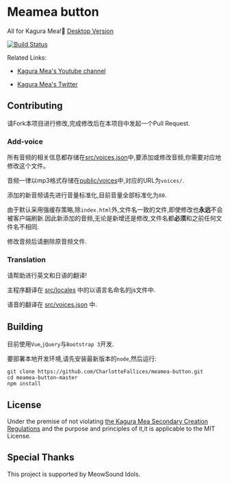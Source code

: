# Meamea button

All for Kagura Mea!🍥 [Desktop Version](https://github.com/daflyinbed/meaButton)

[![Build Status](https://travis-ci.org/zyzsdy/meamea-button.svg?branch=master)](https://travis-ci.org/zyzsdy/meamea-button)

Related Links:

* [Kagura Mea's Youtube channel](https://www.youtube.com/channel/UCWCc8tO-uUl_7SJXIKJACMw)

* [Kagura Mea's Twitter](https://twitter.com/KaguraMea_VoV)

## Contributing

请Fork本项目进行修改,完成修改后在本项目中发起一个Pull Request.

### Add-voice

所有音频的相关信息都存储在[src/voices.json](src/voices.json)中,要添加或修改音频,你需要对应地修改这个文件。

音频一律以mp3格式存储在[public/voices](public/voices)中,对应的URL为`voices/`.

添加的新音频请先进行音量标准化,目前音量全部标准化为`80`.

由于默认采用强缓存策略,除`index.html`外,文件名一致的文件,即使修改也**永远**不会被客户端刷新.因此新添加的音频,无论是新增还是修改,文件名都**必须**和之前任何文件名不相同.

修改音频后请删除原音频文件.

### Translation

请帮助进行英文和日语的翻译!

主程序翻译在 [src/locales](src/locales) 中的以语言名命名的js文件中.

语音的翻译在 [src/voices.json](src/voices.json) 中.

## Building

目前使用`Vue`,`jQuery`与`Bootstrap 3`开发.

要部署本地开发环境,请先安装最新版本的`node`,然后运行:

```shell
git clone https://github.com/CharlotteFallices/meamea-button.git
cd meamea-button-master
npm install
```

## License

Under the premise of not violating [the Kagura Mea Secondary Creation Regulations](https://bilibili.com/read/6597175) and the purpose and principles of it,it is applicable to the MIT License.

## Special Thanks

This project is supported by MeowSound Idols.
